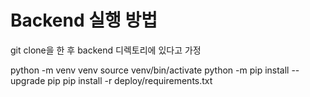 # Backend 실행 방법

git clone을 한 후 backend 디렉토리에 있다고 가정

python -m venv venv
source venv/bin/activate
python -m pip install --upgrade pip
pip install -r deploy/requirements.txt